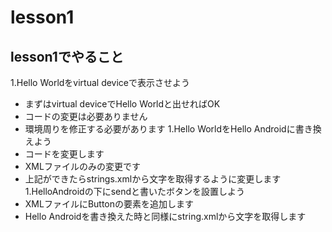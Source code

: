 # lesson1

## lesson1でやること
1.Hello Worldをvirtual deviceで表示させよう
  - まずはvirtual deviceでHello Worldと出せればOK
  - コードの変更は必要ありません
  - 環境周りを修正する必要があります
1.Hello WorldをHello Androidに書き換えよう
  - コードを変更します
  - XMLファイルのみの変更です
  - 上記ができたらstrings.xmlから文字を取得するように変更します
1.HelloAndroidの下にsendと書いたボタンを設置しよう
  - XMLファイルにButtonの要素を追加します
  - Hello Androidを書き換えた時と同様にstring.xmlから文字を取得します
